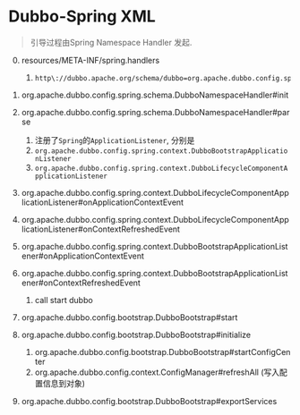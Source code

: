 # Dubbo-Spring XML

> 引导过程由Spring Namespace Handler 发起.

0. resources/META-INF/spring.handlers

   1. ```
      http\://dubbo.apache.org/schema/dubbo=org.apache.dubbo.config.spring.schema.DubboNamespaceHandler
      ```

1. org.apache.dubbo.config.spring.schema.DubboNamespaceHandler#init

2. org.apache.dubbo.config.spring.schema.DubboNamespaceHandler#parse
   1. 注册了`Spring`的`ApplicationListener`, 分别是
   2. `org.apache.dubbo.config.spring.context.DubboBootstrapApplicationListener`
   3. `org.apache.dubbo.config.spring.context.DubboLifecycleComponentApplicationListener`
3. org.apache.dubbo.config.spring.context.DubboLifecycleComponentApplicationListener#onApplicationContextEvent
4. org.apache.dubbo.config.spring.context.DubboLifecycleComponentApplicationListener#onContextRefreshedEvent
5. org.apache.dubbo.config.spring.context.DubboBootstrapApplicationListener#onApplicationContextEvent
6. org.apache.dubbo.config.spring.context.DubboBootstrapApplicationListener#onContextRefreshedEvent
   1. call start dubbo
7. org.apache.dubbo.config.bootstrap.DubboBootstrap#start
8. org.apache.dubbo.config.bootstrap.DubboBootstrap#initialize
   1. org.apache.dubbo.config.bootstrap.DubboBootstrap#startConfigCenter
   2. org.apache.dubbo.config.context.ConfigManager#refreshAll (写入配置信息到对象)
9. org.apache.dubbo.config.bootstrap.DubboBootstrap#exportServices


